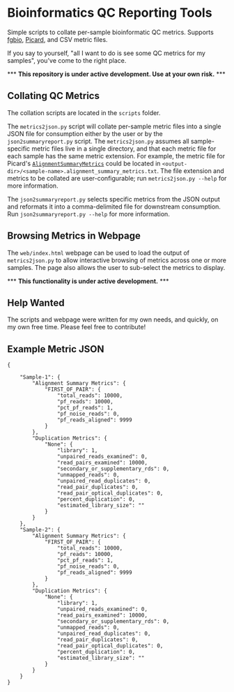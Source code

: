 Bioinformatics QC Reporting Tools
====

Simple scripts to collate per-sample bioinformatic QC metrics.
Supports [fgbio](http://fulcrumgenomics.github.io/fgbio/), [Picard](http://broadinstitute.github.io/picard), and CSV metric files.

If you say to yourself, "all I want to do is see some QC metrics for my samples", you've come to the right place.

*** **This repository is under active development. Use at your own risk.** ***

## Collating QC Metrics

The collation scripts are located in the `scripts` folder.

The `metrics2json.py` script will collate per-sample metric files into a single JSON file for consumption either by the user or by the `json2summaryreport.py` script. 
The `metrics2json.py` assumes all sample-specific metric files live in a single directory, and that each metric file for each sample has the same metric extension. 
For example, the metric file for Picard's [`AlignmentSummaryMetrics`](http://broadinstitute.github.io/picard/picard-metric-definitions.html#AlignmentSummaryMetrics) could be located in `<output-dir>/<sample-name>.alignment_summary_metrics.txt`.
The file extension and metrics to be collated are user-configurable; run `metrics2json.py --help` for more information.

The `json2summaryreport.py` selects specific metrics from  the JSON output and reformats it into a comma-delimited file for downstream consumption.
Run `json2summaryreport.py --help` for more information.


## Browsing Metrics in Webpage

The `web/index.html` webpage can be used to load the output of `metrics2json.py` to allow interactive browsing of metrics across one or more samples.
The page also allows the user to sub-select the metrics to display.

*** **This functionality is under active development.** ***

## Help Wanted

The scripts and webpage were written for my own needs, and quickly, on my own free time.
Please feel free to contribute!

## Example Metric JSON

```
{
     
    "Sample-1": {
        "Alignment Summary Metrics": {
            "FIRST_OF_PAIR": {
                "total_reads": 10000,
                "pf_reads": 10000,
                "pct_pf_reads": 1,
                "pf_noise_reads": 0,
                "pf_reads_aligned": 9999
            }
        },
        "Duplication Metrics": {
            "None": {
                "library": 1,
                "unpaired_reads_examined": 0,
                "read_pairs_examined": 10000,
                "secondary_or_supplementary_rds": 0,
                "unmapped_reads": 0,
                "unpaired_read_duplicates": 0,
                "read_pair_duplicates": 0,
                "read_pair_optical_duplicates": 0,
                "percent_duplication": 0,
                "estimated_library_size": ""
            }
        }
    },
    "Sample-2": {
        "Alignment Summary Metrics": {
            "FIRST_OF_PAIR": {
                "total_reads": 10000,
                "pf_reads": 10000,
                "pct_pf_reads": 1,
                "pf_noise_reads": 0,
                "pf_reads_aligned": 9999
            }
        },
        "Duplication Metrics": {
            "None": {
                "library": 1,
                "unpaired_reads_examined": 0,
                "read_pairs_examined": 10000,
                "secondary_or_supplementary_rds": 0,
                "unmapped_reads": 0,
                "unpaired_read_duplicates": 0,
                "read_pair_duplicates": 0,
                "read_pair_optical_duplicates": 0,
                "percent_duplication": 0,
                "estimated_library_size": ""
            }
        }
    }        
}
```

